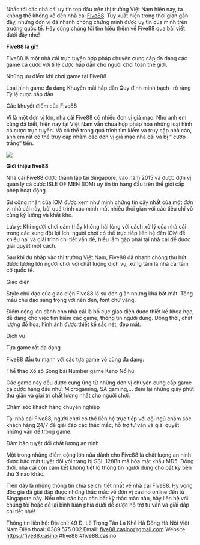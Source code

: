 Nhắc tới các nhà cái uy tín top đầu trên thị trường Việt Nam hiện nay, ta không thể không kể đến nhà cái <a href="https://five88.casino/">Five88</a>. Tuy xuất hiện trong thời gian gần đây, nhưng đơn vị đã nhanh chóng chứng minh được uy tín của mình trên trường quốc tế. Hãy cùng chúng tôi tìm hiểu thêm về Five88 qua bài viết dưới đây nhé!

<b>Five88 là gì?</b>

Five88 là một nhà cái trực tuyến hợp pháp chuyên cung cấp đa dạng các game cá cược với tỉ lệ cược hấp dẫn cho người chơi toàn thế giới.

Những ưu điểm khi chơi game tại Five88

Loại hình game đa dạng
Khuyến mãi hấp dẫn
Quy định minh bạch- rõ ràng
Tỷ lệ cược hấp dẫn

Các khuyết điểm của Five88

Vì là một đơn vị lớn, nhà cái Five88 có nhiều đơn vị giả mạo. Như anh em cũng đã biết, hiện nay tại Việt Nam vẫn chưa hợp pháp hóa những loại hình cá cược trực tuyến. Và có thể trong quá trình tìm kiếm và truy cập nhà cáo, anh em rất có thể truy cập nhầm các đơn vị giả mạo nhà cái và bị “ cướp trắng” tiền.

<img src="https://cdn.amebaowndme.com/madrid-prd/madrid-web/images/sites/1786543/571fc54c5291659fd1bd3839776fe06d_1bb9a5758476d922949ac392a27bbe23.png?width=1280" class="placeholder placeholder--loaded  " style="">

<b>Giới thiệu five88</b>

Nhà cái Five88 được thành lập tại Singapore, vào năm 2015 và được đơn vị quản lý cá cược ISLE OF MEN (IOM) uy tín tín hàng đầu trên thế giới cấp phép hoạt động. 

Sự công nhận của IOM được xem như minh chứng tin cậy nhất của một đơn vị nhà cái này, bởi quá trình xác minh mất nhiều thời gian với các tiêu chí vô cùng kỹ lưỡng và khắt khe.

Lưu ý: Khi người chơi cảm thấy không hài lòng với cách xử lý của nhà cái trong các xung đột lợi ích, người chơi có thể trực tiếp liên hệ đến IOM để khiếu nại và giải trình chi tiết vấn đề, hiểu lầm gặp phải tại nhà cái để được giải quyết một cách.

Sau khi du nhập vào thị trường Việt Nam, Five88 đã nhanh chóng thu hút được lượng lớn người chơi với chất lượng dịch vụ, xứng tầm là nhà cái tầm cỡ quốc tế.

Giao diện

Style chủ đạo của giao diện Five88 là sự đơn giản nhưng khá bắt mắt. Tông màu chủ đạo sang trọng với nền đen, font chữ vàng.

Điểm cộng lớn dành cho nhà cái là bố cục giao diện được thiết kế khoa học, dễ dàng cho việc tìm kiếm các game, thông tin người dùng. Đồng thời, chất lượng đồ họa, hình ảnh được thiết kế sắc nét, đẹp mắt.

Dịch vụ

Tựa game rất đa dạng

Five88 đầu tư mạnh với các tựa game vô cùng đa dạng:

Thể thao
Xổ số
Sòng bài
Number game
Keno
Nổ hũ

Các game này đều được cung ứng từ những đơn vị chuyên cung cấp game cá cược hàng đầu như: Microgaming, SA gaming,… đem lại những giây phút thư giãn và giải trí chất lượng nhất cho người chơi.

Chăm sóc khách hàng chuyên nghiệp

Tại nhà cái Five88, người chơi có thể liên hệ trực tiếp với đội ngũ chăm sóc khách hàng 24/7 để giải đáp các thắc mắc, hỗ trợ tư vấn và giải quyết những vấn đề trong game.

Đảm bảo tuyệt đối chất lượng an ninh

Một trong những điểm cộng lớn nữa dành cho Five88 là chất lượng an ninh được bảo mật tuyệt đối với trang bị SSL 128Bit mã hóa mật khẩu MD5. Đồng thời, nhà cái còn cam kết không tiết lộ thông tin người dùng cho bất kỳ bên thứ 3 nào khác.

Trên đây là những thông tin chia se chi tiết nhất về nhà cái Five88. Hy vọng độc giả đã giải đáp được những thắc mắc về đơn vị casino online đến từ Singapore này. Nếu như các bạn còn bất kỳ thắc mắc nào, hãy liên hệ với chúng tôi hoặc để lại bình luận phía dưới để được hỗ trợ tư vấn và giải đáp chi tiết nhé!

Thông tin liên hệ:
Địa chỉ: 49 Đ. Lê Trọng Tấn La Khê Hà Đông Hà Nội Việt Nam
Điện thoại: 0389.575.002
Email: five88.casino@gmail.com
Website: https://five88.casino
#five88 #five88.casino
